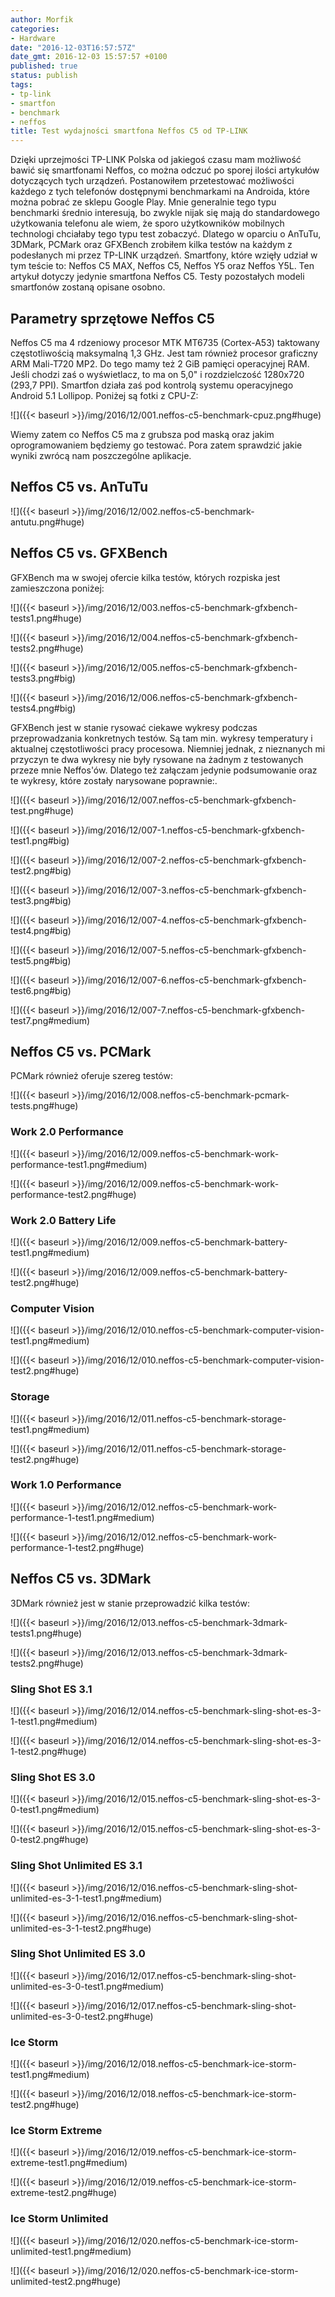 ```yaml
---
author: Morfik
categories:
- Hardware
date: "2016-12-03T16:57:57Z"
date_gmt: 2016-12-03 15:57:57 +0100
published: true
status: publish
tags:
- tp-link
- smartfon
- benchmark
- neffos
title: Test wydajności smartfona Neffos C5 od TP-LINK
---
```


Dzięki uprzejmości TP-LINK Polska od jakiegoś czasu mam możliwość bawić się smartfonami Neffos, co
można odczuć po sporej ilości artykułów dotyczących tych urządzeń. Postanowiłem przetestować
możliwości każdego z tych telefonów dostępnymi benchmarkami na Androida, które można pobrać ze
sklepu Google Play. Mnie generalnie tego typu benchmarki średnio interesują, bo zwykle nijak się
mają do standardowego użytkowania telefonu ale wiem, że sporo użytkowników mobilnych technologi
chciałaby tego typu test zobaczyć. Dlatego w oparciu o AnTuTu, 3DMark, PCMark oraz GFXBench zrobiłem
kilka testów na każdym z podesłanych mi przez TP-LINK urządzeń. Smartfony, które wzięły udział w tym
teście to: Neffos C5 MAX, Neffos C5, Neffos Y5 oraz Neffos Y5L. Ten artykuł dotyczy jedynie
smartfona Neffos C5. Testy pozostałych modeli smartfonów zostaną opisane osobno.

<!--more-->
## Parametry sprzętowe Neffos C5

Neffos C5 ma 4 rdzeniowy procesor MTK MT6735 (Cortex-A53) taktowany częstotliwością maksymalną 1,3
GHz. Jest tam również procesor graficzny ARM Mali-T720 MP2. Do tego mamy też 2 GiB pamięci
operacyjnej RAM. Jeśli chodzi zaś o wyświetlacz, to ma on 5,0" i rozdzielczość 1280x720 (293,7 PPI).
Smartfon działa zaś pod kontrolą systemu operacyjnego Android 5.1 Lollipop. Poniżej są fotki z
CPU-Z:

![]({{< baseurl >}}/img/2016/12/001.neffos-c5-benchmark-cpuz.png#huge)

Wiemy zatem co Neffos C5 ma z grubsza pod maską oraz jakim oprogramowaniem będziemy go testować.
Pora zatem sprawdzić jakie wyniki zwrócą nam poszczególne
aplikacje.

## Neffos C5 vs. AnTuTu

![]({{< baseurl >}}/img/2016/12/002.neffos-c5-benchmark-antutu.png#huge)

## Neffos C5 vs. GFXBench

GFXBench ma w swojej ofercie kilka testów, których rozpiska jest zamieszczona
poniżej:

![]({{< baseurl >}}/img/2016/12/003.neffos-c5-benchmark-gfxbench-tests1.png#huge)

![]({{< baseurl >}}/img/2016/12/004.neffos-c5-benchmark-gfxbench-tests2.png#huge)

![]({{< baseurl >}}/img/2016/12/005.neffos-c5-benchmark-gfxbench-tests3.png#big)

![]({{< baseurl >}}/img/2016/12/006.neffos-c5-benchmark-gfxbench-tests4.png#big)

GFXBench jest w stanie rysować ciekawe wykresy podczas przeprowadzania konkretnych testów. Są tam
min. wykresy temperatury i aktualnej częstotliwości pracy procesowa. Niemniej jednak, z nieznanych
mi przyczyn te dwa wykresy nie były rysowane na żadnym z testowanych przeze mnie Neffos'ów. Dlatego
też załączam jedynie podsumowanie oraz te wykresy, które zostały narysowane
poprawnie:.

![]({{< baseurl >}}/img/2016/12/007.neffos-c5-benchmark-gfxbench-test.png#huge)

![]({{< baseurl >}}/img/2016/12/007-1.neffos-c5-benchmark-gfxbench-test1.png#big)

![]({{< baseurl >}}/img/2016/12/007-2.neffos-c5-benchmark-gfxbench-test2.png#big)

![]({{< baseurl >}}/img/2016/12/007-3.neffos-c5-benchmark-gfxbench-test3.png#big)

![]({{< baseurl >}}/img/2016/12/007-4.neffos-c5-benchmark-gfxbench-test4.png#big)

![]({{< baseurl >}}/img/2016/12/007-5.neffos-c5-benchmark-gfxbench-test5.png#big)

![]({{< baseurl >}}/img/2016/12/007-6.neffos-c5-benchmark-gfxbench-test6.png#big)

![]({{< baseurl >}}/img/2016/12/007-7.neffos-c5-benchmark-gfxbench-test7.png#medium)

## Neffos C5 vs. PCMark

PCMark również oferuje szereg
testów:

![]({{< baseurl >}}/img/2016/12/008.neffos-c5-benchmark-pcmark-tests.png#huge)

### Work 2.0 Performance

![]({{< baseurl >}}/img/2016/12/009.neffos-c5-benchmark-work-performance-test1.png#medium)

![]({{< baseurl >}}/img/2016/12/009.neffos-c5-benchmark-work-performance-test2.png#huge)

### Work 2.0 Battery Life

![]({{< baseurl >}}/img/2016/12/009.neffos-c5-benchmark-battery-test1.png#medium)

![]({{< baseurl >}}/img/2016/12/009.neffos-c5-benchmark-battery-test2.png#huge)

### Computer Vision

![]({{< baseurl >}}/img/2016/12/010.neffos-c5-benchmark-computer-vision-test1.png#medium)

![]({{< baseurl >}}/img/2016/12/010.neffos-c5-benchmark-computer-vision-test2.png#huge)

### Storage

![]({{< baseurl >}}/img/2016/12/011.neffos-c5-benchmark-storage-test1.png#medium)

![]({{< baseurl >}}/img/2016/12/011.neffos-c5-benchmark-storage-test2.png#huge)

### Work 1.0 Performance

![]({{< baseurl >}}/img/2016/12/012.neffos-c5-benchmark-work-performance-1-test1.png#medium)

![]({{< baseurl >}}/img/2016/12/012.neffos-c5-benchmark-work-performance-1-test2.png#huge)

## Neffos C5 vs. 3DMark

3DMark również jest w stanie przeprowadzić kilka
testów:

![]({{< baseurl >}}/img/2016/12/013.neffos-c5-benchmark-3dmark-tests1.png#huge)

![]({{< baseurl >}}/img/2016/12/013.neffos-c5-benchmark-3dmark-tests2.png#huge)

### Sling Shot ES 3.1

![]({{< baseurl >}}/img/2016/12/014.neffos-c5-benchmark-sling-shot-es-3-1-test1.png#medium)

![]({{< baseurl >}}/img/2016/12/014.neffos-c5-benchmark-sling-shot-es-3-1-test2.png#huge)

### Sling Shot ES 3.0

![]({{< baseurl >}}/img/2016/12/015.neffos-c5-benchmark-sling-shot-es-3-0-test1.png#medium)

![]({{< baseurl >}}/img/2016/12/015.neffos-c5-benchmark-sling-shot-es-3-0-test2.png#huge)

### Sling Shot Unlimited ES 3.1

![]({{< baseurl >}}/img/2016/12/016.neffos-c5-benchmark-sling-shot-unlimited-es-3-1-test1.png#medium)

![]({{< baseurl >}}/img/2016/12/016.neffos-c5-benchmark-sling-shot-unlimited-es-3-1-test2.png#huge)

### Sling Shot Unlimited ES 3.0

![]({{< baseurl >}}/img/2016/12/017.neffos-c5-benchmark-sling-shot-unlimited-es-3-0-test1.png#medium)

![]({{< baseurl >}}/img/2016/12/017.neffos-c5-benchmark-sling-shot-unlimited-es-3-0-test2.png#huge)

### Ice Storm

![]({{< baseurl >}}/img/2016/12/018.neffos-c5-benchmark-ice-storm-test1.png#medium)

![]({{< baseurl >}}/img/2016/12/018.neffos-c5-benchmark-ice-storm-test2.png#huge)

### Ice Storm Extreme

![]({{< baseurl >}}/img/2016/12/019.neffos-c5-benchmark-ice-storm-extreme-test1.png#medium)

![]({{< baseurl >}}/img/2016/12/019.neffos-c5-benchmark-ice-storm-extreme-test2.png#huge)

### Ice Storm Unlimited

![]({{< baseurl >}}/img/2016/12/020.neffos-c5-benchmark-ice-storm-unlimited-test1.png#medium)

![]({{< baseurl >}}/img/2016/12/020.neffos-c5-benchmark-ice-storm-unlimited-test2.png#huge)
